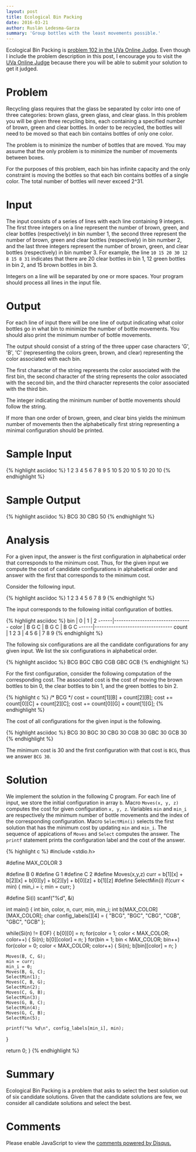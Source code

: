 ```yaml
---
layout: post
title: Ecological Bin Packing
date: 2016-03-21
author: Ruslán Ledesma-Garza 
summary: 'Group bottles with the least movements possible.'
---
```


Ecological Bin Packing is [problem 102 in the UVa Online
Judge](https://uva.onlinejudge.org/index.php?option=com_onlinejudge&Itemid=8&category=3&page=show_problem&problem=38).
Even though I include the problem description in this post, I
encourage you to visit the [UVa Online
Judge](https://uva.onlinejudge.org/index.php) because there you will
be able to submit your solution to get it judged.

# Problem

Recycling glass requires that the glass be separated by color into one
of three categories: brown glass, green glass, and clear glass. In
this problem you will be given three recycling bins, each containing a
specified number of brown, green and clear bottles. In order to be
recycled, the bottles will need to be moved so that each bin contains
bottles of only one color.

The problem is to minimize the number of bottles that are moved. You
may assume that the only problem is to minimize the number of
movements between boxes.

For the purposes of this problem, each bin has infinite capacity and
the only constraint is moving the bottles so that each bin contains
bottles of a single color. The total number of bottles will never
exceed 2^31.

# Input

The input consists of a series of lines with each line containing 9
integers. The first three integers on a line represent the number of
brown, green, and clear bottles (respectively) in bin number 1, the
second three represent the number of brown, green and clear bottles
(respectively) in bin number 2, and the last three integers represent
the number of brown, green, and clear bottles (respectively) in bin
number 3. For example, the line `10 15 20 30 12 8 15 8 31`
indicates that there are 20 clear bottles in bin 1, 12 green bottles
in bin 2, and 15 brown bottles in bin 3.

Integers on a line will be separated by one or more spaces. Your
program should process all lines in the input file.

# Output

For each line of input there will be one line of output indicating
what color bottles go in what bin to minimize the number of bottle
movements. You should also print the minimum number of bottle
movements.

The output should consist of a string of the three upper case
characters 'G', 'B', 'C' (representing the colors green, brown, and
clear) representing the color associated with each bin.

The first character of the string represents the color associated with
the first bin, the second character of the string represents the color
associated with the second bin, and the third character represents the
color associated with the third bin.

The integer indicating the minimum number of bottle movements should
follow the string.

If more than one order of brown, green, and clear bins yields the
minimum number of movements then the alphabetically first string
representing a minimal configuration should be printed.

# Sample Input

{% highlight asciidoc %}
1 2 3 4 5 6 7 8 9
5 10 5 20 10 5 10 20 10
{% endhighlight %}

# Sample Output

{% highlight asciidoc %}
BCG 30
CBG 50
{% endhighlight %}

# Analysis

For a given input, the answer is the first configuration in
alphabetical order that corresponds to the minimum cost.
Thus, for the given input we compute the cost of candidate
configurations in alphabetical order and answer with the first that
corresponds to the minimum cost.

Consider the following input.

{% highlight asciidoc %}
1  2  3  4  5  6  7  8  9
{% endhighlight %}

The input corresponds to the following initial configuration of
bottles.

{% highlight asciidoc %}
bin   |    0     |     1     |     2
------|---------------------------------
color | B  G  C  |  B  G  C  |  B  G  C
------|---------------------------------
count | 1  2  3  |  4  5  6  |  7  8  9
{% endhighlight %}

The following six configurations are all the candidate configurations
for any given input.  We list the six configurations in alphabetical
order.

{% highlight asciidoc %}
BCG
BGC
CBG
CGB
GBC
GCB
{% endhighlight %}

For the first configuration, consider the following computation of the
corresponding cost.  The associated cost is the cost of moving the brown
bottles to bin 0, the clear bottles to bin 1, and the green bottles to
bin 2.

{% highlight c %}
/* BCG */
cost  = count[1][B] + count[2][B];
cost += count[0][C] + count[2][C];
cost += count[0][G] + count[1][G];
{% endhighlight %}

The cost of all configurations for the given input is the following.

{% highlight asciidoc %}
BCG 30
BGC 30
CBG 30
CGB 30
GBC 30
GCB 30
{% endhighlight %}

The minimum cost is 30 and the first configuration with
that cost is `BCG`, thus we answer `BCG 30`.

# Solution

We implement the solution in the following C program.
For each line of input, we store the initial configuration in array
`b`.  Macro `Moves(x, y, z)` computes the cost for given configuration `x,
y, z`.  Variables `min` and `min_i` are respectively the minimum number of bottle
movements and the index of the corresponding configuration.  Macro
`SelectMin(i)` selects the first solution that has the minimum cost by
updating `min` and `min_i`.  The sequence of appications
of `Moves` and `Select` computes the answer.  The `printf`
statement prints the configuration label and the cost of the answer.

{% highlight c %}
#include <stdio.h>

#define MAX_COLOR 3

#define B 0
#define G 1
#define C 2
#define Moves(x,y,z) curr = b[1][x] + b[2][x] + b[0][y] + b[2][y] + b[0][z] + b[1][z]
#define SelectMin(i) if(curr < min) { min_i = i; min = curr; }

#define Si(i) scanf("%d", &i)

int main() {
  int bin, color, n, curr, min, min_i;
  int b[MAX_COLOR][MAX_COLOR];
  char config_labels[][4] = {
    "BCG",
    "BGC",
    "CBG",
    "CGB",
    "GBC",
    "GCB"
  };

  while(Si(n) != EOF) {
    b[0][0] = n;
    for(color = 1; color < MAX_COLOR; color++) {
      Si(n);
      b[0][color] = n;
    }
    for(bin = 1; bin < MAX_COLOR; bin++)
      for(color = 0; color < MAX_COLOR; color++) {
	Si(n);
	b[bin][color] = n;
      }

    Moves(B, C, G);
    min = curr;
    min_i = 0;
    Moves(B, G, C);
    SelectMin(1);
    Moves(C, B, G);
    SelectMin(2);
    Moves(C, G, B);
    SelectMin(3);
    Moves(G, B, C);
    SelectMin(4);
    Moves(G, C, B);
    SelectMin(5);

    printf("%s %d\n", config_labels[min_i], min);
  }

  return 0;
}
{% endhighlight %}

# Summary

Ecological Bin Packing is a problem that asks to select the best
solution out of six candidate solutions.  Given that the candidate
solutions are few, we consider all candidate solutions and select the
best.

# Comments

<div id="disqus_thread"></div>
<script>
    /**
     *  RECOMMENDED CONFIGURATION VARIABLES: EDIT AND UNCOMMENT THE SECTION BELOW TO INSERT DYNAMIC VALUES FROM YOUR PLATFORM OR CMS.
     *  LEARN WHY DEFINING THESE VARIABLES IS IMPORTANT: https://disqus.com/admin/universalcode/#configuration-variables
     */
    /*
    var disqus_config = function () {
        this.page.url = 'http://mrrusof.github.io/2016/03/21/ecological-bin-packing.html';  // Replace PAGE_URL with your page's canonical URL variable
        this.page.identifier = 2016-03-21-ecological-bin-packing; // Replace PAGE_IDENTIFIER with your page's unique identifier variable
    };
    */
    (function() {  // DON'T EDIT BELOW THIS LINE
        var d = document, s = d.createElement('script');

        s.src = '//mrrusof.disqus.com/embed.js';

        s.setAttribute('data-timestamp', +new Date());
        (d.head || d.body).appendChild(s);
    })();
</script>
<noscript>Please enable JavaScript to view the <a
        href="https://disqus.com/?ref_noscript"
        rel="nofollow">comments powered by Disqus.</a></noscript>
